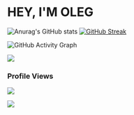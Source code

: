 # HEY, I'M OLEG

![Anurag's GitHub stats](https://github-readme-stats.vercel.app/api?username=OCharnyshevich&count_private=true)
[![GitHub Streak](https://github-readme-streak-stats.herokuapp.com?user=OCharnyshevich&hide_border=true&date_format=M%20j%5B%2C%20Y%5D&fire=DD2727)](https://git.io/streak-stats)

![GitHub Activity Graph](https://activity-graph.herokuapp.com/graph?username=OCharnyshevich&theme=react-dark&custom_title=My%20Contributions%20Graph%20is%20like%20a%20Rollercoster%20Ride&bg_color=3333cc&color=ffffff&line=ffffff&point=ffffff&area=true&hide_border=true)  

<img src="https://user-images.githubusercontent.com/73097560/115834477-dbab4500-a447-11eb-908a-139a6edaec5c.gif"> 
  
### Profile Views

![](https://count.getloli.com/get/@OCharnyshevich.github.readme)
</br>

<img src="https://user-images.githubusercontent.com/73097560/115834477-dbab4500-a447-11eb-908a-139a6edaec5c.gif">
</br>
